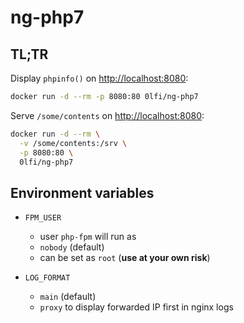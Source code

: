 # ng-php7

## TL;TR

Display `phpinfo()` on <http://localhost:8080>:
```sh
docker run -d --rm -p 8080:80 0lfi/ng-php7
```

Serve `/some/contents` on <http://localhost:8080>:
```sh
docker run -d --rm \
  -v /some/contents:/srv \
  -p 8080:80 \
  0lfi/ng-php7
```

## Environment variables

- `FPM_USER`
  - user `php-fpm` will run as
  - `nobody` (default)
  - can be set as `root` (**use at your own risk**)

- `LOG_FORMAT`
  - `main` (default)
  - `proxy` to display forwarded IP first in nginx logs

